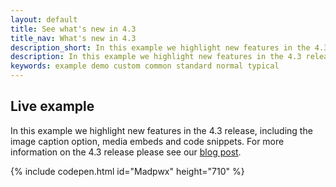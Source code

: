 ```yaml
---
layout: default
title: See what's new in 4.3
title_nav: What's new in 4.3
description_short: In this example we highlight new features in the 4.3 release.
description: In this example we highlight new features in the 4.3 release, including the image caption option, media embeds and code snippets.
keywords: example demo custom common standard normal typical
---
```


## Live example

In this example we highlight new features in the 4.3 release, including the image caption option, media embeds and code snippets. For more information on the 4.3 release please see our [blog post](http://blog.tinymce.com/).

{% include codepen.html id="Madpwx" height="710" %}
